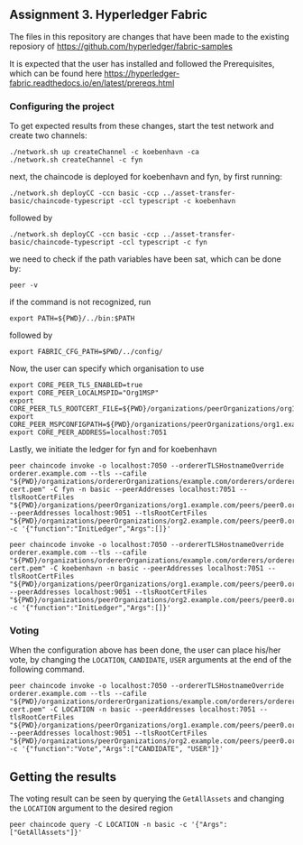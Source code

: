 ## Assignment 3. Hyperledger Fabric

The files in this repository are changes that have been made to the existing reposiory of https://github.com/hyperledger/fabric-samples

It is expected that the user has installed and followed the Prerequisites, which can be found here https://hyperledger-fabric.readthedocs.io/en/latest/prereqs.html
 
### Configuring the project
To get expected results from these changes, start the test network and create two channels:

```
./network.sh up createChannel -c koebenhavn -ca
./network.sh createChannel -c fyn
```

next, the chaincode is deployed for koebenhavn and fyn, by first running:

```
./network.sh deployCC -ccn basic -ccp ../asset-transfer-basic/chaincode-typescript -ccl typescript -c koebenhavn
```
followed by
```
./network.sh deployCC -ccn basic -ccp ../asset-transfer-basic/chaincode-typescript -ccl typescript -c fyn
```

we need to check if the path variables have been sat, which can be done by:
```
peer -v
```
if the command is not recognized, run

```
export PATH=${PWD}/../bin:$PATH
```
followed by

```
export FABRIC_CFG_PATH=$PWD/../config/
```

Now, the user can specify which organisation to use

```
export CORE_PEER_TLS_ENABLED=true
export CORE_PEER_LOCALMSPID="Org1MSP"
export CORE_PEER_TLS_ROOTCERT_FILE=${PWD}/organizations/peerOrganizations/org1.example.com/peers/peer0.org1.example.com/tls/ca.crt
export CORE_PEER_MSPCONFIGPATH=${PWD}/organizations/peerOrganizations/org1.example.com/users/Admin@org1.example.com/msp
export CORE_PEER_ADDRESS=localhost:7051
```
Lastly, we initiate the ledger for fyn and for koebenhavn

```
peer chaincode invoke -o localhost:7050 --ordererTLSHostnameOverride orderer.example.com --tls --cafile "${PWD}/organizations/ordererOrganizations/example.com/orderers/orderer.example.com/msp/tlscacerts/tlsca.example.com-cert.pem" -C fyn -n basic --peerAddresses localhost:7051 --tlsRootCertFiles "${PWD}/organizations/peerOrganizations/org1.example.com/peers/peer0.org1.example.com/tls/ca.crt" --peerAddresses localhost:9051 --tlsRootCertFiles "${PWD}/organizations/peerOrganizations/org2.example.com/peers/peer0.org2.example.com/tls/ca.crt" -c '{"function":"InitLedger","Args":[]}'
```

```
peer chaincode invoke -o localhost:7050 --ordererTLSHostnameOverride orderer.example.com --tls --cafile "${PWD}/organizations/ordererOrganizations/example.com/orderers/orderer.example.com/msp/tlscacerts/tlsca.example.com-cert.pem" -C koebenhavn -n basic --peerAddresses localhost:7051 --tlsRootCertFiles "${PWD}/organizations/peerOrganizations/org1.example.com/peers/peer0.org1.example.com/tls/ca.crt" --peerAddresses localhost:9051 --tlsRootCertFiles "${PWD}/organizations/peerOrganizations/org2.example.com/peers/peer0.org2.example.com/tls/ca.crt" -c '{"function":"InitLedger","Args":[]}'
```
### Voting
When the configuration above has been done, the user can place his/her vote, by changing the `LOCATION`, `CANDIDATE`, `USER` arguments at the end of the following command.

```
peer chaincode invoke -o localhost:7050 --ordererTLSHostnameOverride orderer.example.com --tls --cafile "${PWD}/organizations/ordererOrganizations/example.com/orderers/orderer.example.com/msp/tlscacerts/tlsca.example.com-cert.pem" -C LOCATION -n basic --peerAddresses localhost:7051 --tlsRootCertFiles "${PWD}/organizations/peerOrganizations/org1.example.com/peers/peer0.org1.example.com/tls/ca.crt" --peerAddresses localhost:9051 --tlsRootCertFiles "${PWD}/organizations/peerOrganizations/org2.example.com/peers/peer0.org2.example.com/tls/ca.crt" -c '{"function":"Vote","Args":["CANDIDATE", "USER"]}'
```
## Getting the results
The voting result can be seen by querying the `GetAllAssets` and changing the `LOCATION` argument to the desired region

```
peer chaincode query -C LOCATION -n basic -c '{"Args":["GetAllAssets"]}'
```

